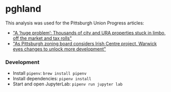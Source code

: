 # pghland

This analysis was used for the Pittsburgh Union Progress articles:

* ["A ‘huge problem’: Thousands of city and URA properties stuck in limbo, off the market and tax rolls"](https://www.unionprogress.com/2023/08/13/a-huge-problem-thousands-of-city-and-ura-properties-stuck-in-limbo-off-the-market-and-tax-rolls/)
* ["As Pittsburgh zoning board considers Irish Centre project, Warwick eyes changes to unlock more development"](https://www.unionprogress.com/2023/09/28/as-pittsburgh-zoning-board-considers-irish-centre-project-warwick-eyes-changes-to-unlock-more-development/)

### Development

- Install `pipenv`: `brew install pipenv`
- Install dependencies: `pipenv install`
- Start and open JupyterLab: `pipenv run jupyter lab`

